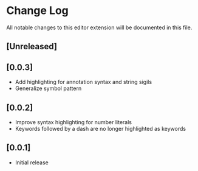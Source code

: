# Change Log
All notable changes to this editor extension will be documented in this file.

## [Unreleased]

## [0.0.3]
- Add highlighting for annotation syntax and string sigils
- Generalize symbol pattern

## [0.0.2]
- Improve syntax highlighting for number literals
- Keywords followed by a dash are no longer highlighted as keywords

## [0.0.1]
- Initial release
